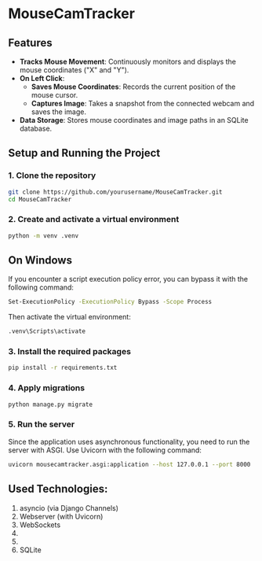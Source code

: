 # MouseCamTracker

## Features

- **Tracks Mouse Movement**: Continuously monitors and displays the mouse coordinates ("X" and "Y").
- **On Left Click**:
  - **Saves Mouse Coordinates**: Records the current position of the mouse cursor.
  - **Captures Image**: Takes a snapshot from the connected webcam and saves the image.
- **Data Storage**: Stores mouse coordinates and image paths in an SQLite database.

## Setup and Running the Project

### 1. Clone the repository

```bash
git clone https://github.com/yourusername/MouseCamTracker.git
cd MouseCamTracker
```
### 2. Create and activate a virtual environment
```bash
python -m venv .venv
```
## On Windows
If you encounter a script execution policy error, you can bypass it with the following command:
```bash
Set-ExecutionPolicy -ExecutionPolicy Bypass -Scope Process
```
Then activate the virtual environment:
```bash
.venv\Scripts\activate
```

### 3. Install the required packages
```bash
pip install -r requirements.txt
```

### 4. Apply migrations
```bash
python manage.py migrate
```

### 5. Run the server
Since the application uses asynchronous functionality, you need to run the server with ASGI. Use Uvicorn with the following command:
```bash
uvicorn mousecamtracker.asgi:application --host 127.0.0.1 --port 8000
```


## Used Technologies:
1. asyncio (via Django Channels)
2. Webserver (with Uvicorn)
3. WebSockets
4. 
5.
6. SQLite
